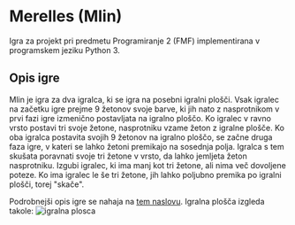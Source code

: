 # Merelles (Mlin)
Igra za projekt pri predmetu Programiranje 2 (FMF) implementirana v programskem jeziku Python 3.
## Opis igre
Mlin je igra za dva igralca, ki se igra na posebni igralni plošči. Vsak igralec na začetku igre prejme 9 žetonov svoje barve, ki jih nato z nasprotnikom v prvi fazi igre izmenično postavljata na igralno ploščo. Ko igralec v ravno vrsto postavi tri svoje žetone, nasprotniku vzame žeton z igralne plošče. Ko oba igralca postavita svojih 9 žetonov na igralno ploščo, se začne druga faza igre, v kateri se lahko žetoni premikajo na sosednja polja. Igralca s tem skušata poravnati svoje tri žetone v vrsto, da lahko jemljeta žeton nasprotniku. Izgubi igralec, ki ima manj kot tri žetone, ali nima več dovoljene poteze. Ko ima igralec le še tri žetone, jih lahko poljubno premika po igralni plošči, torej "skače".

Podrobnejši opis igre se nahaja na [tem naslovu](https://en.wikipedia.org/wiki/Nine_Men%27s_Morris).
Igralna plošča izgleda takole:
![igralna plosca](https://upload.wikimedia.org/wikipedia/commons/thumb/7/7d/Nine_Men's_Morris_board.svg/220px-Nine_Men's_Morris_board.svg.png)